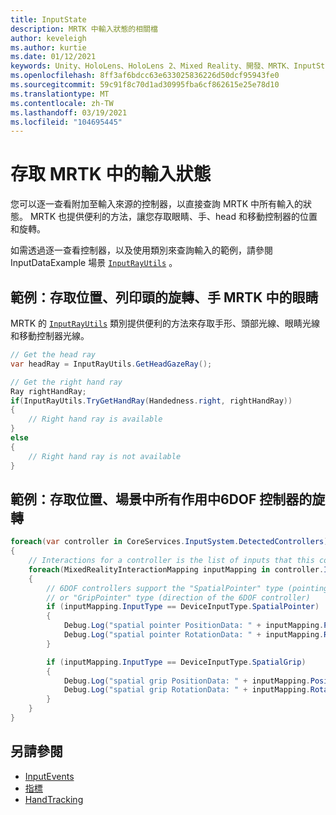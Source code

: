 ```yaml
---
title: InputState
description: MRTK 中輸入狀態的相關檔
author: keveleigh
ms.author: kurtie
ms.date: 01/12/2021
keywords: Unity、HoloLens、HoloLens 2、Mixed Reality、開發、MRTK、InputState、
ms.openlocfilehash: 8ff3af6bdcc63e633025836226d50dcf95943fe0
ms.sourcegitcommit: 59c91f8c70d1ad30995fba6cf862615e25e78d10
ms.translationtype: MT
ms.contentlocale: zh-TW
ms.lasthandoff: 03/19/2021
ms.locfileid: "104695445"
---
```

# <a name="accessing-input-state-in-mrtk"></a>存取 MRTK 中的輸入狀態

您可以逐一查看附加至輸入來源的控制器，以直接查詢 MRTK 中所有輸入的狀態。 MRTK 也提供便利的方法，讓您存取眼睛、手、head 和移動控制器的位置和旋轉。

如需透過逐一查看控制器，以及使用類別來查詢輸入的範例，請參閱 InputDataExample 場景 [`InputRayUtils`](xref:Microsoft.MixedReality.Toolkit.Input.InputRayUtils) 。

## <a name="example-access-position-rotation-of-head-hands-eyes-in-mrtk"></a>範例：存取位置、列印頭的旋轉、手 MRTK 中的眼睛

MRTK 的 [`InputRayUtils`](xref:Microsoft.MixedReality.Toolkit.Input.InputRayUtils) 類別提供便利的方法來存取手形、頭部光線、眼睛光線和移動控制器光線。

```c#
// Get the head ray
var headRay = InputRayUtils.GetHeadGazeRay();

// Get the right hand ray
Ray rightHandRay;
if(InputRayUtils.TryGetHandRay(Handedness.right, rightHandRay))
{
    // Right hand ray is available
}
else
{
    // Right hand ray is not available
}
```

## <a name="example-access-position-rotation-of-all-6dof-controllers-active-in-scene"></a>範例：存取位置、場景中所有作用中6DOF 控制器的旋轉

```c#
foreach(var controller in CoreServices.InputSystem.DetectedControllers)
{
    // Interactions for a controller is the list of inputs that this controller exposes
    foreach(MixedRealityInteractionMapping inputMapping in controller.Interactions)
    {
        // 6DOF controllers support the "SpatialPointer" type (pointing direction)
        // or "GripPointer" type (direction of the 6DOF controller)
        if (inputMapping.InputType == DeviceInputType.SpatialPointer)
        {
            Debug.Log("spatial pointer PositionData: " + inputMapping.PositionData);
            Debug.Log("spatial pointer RotationData: " + inputMapping.RotationData);
        }

        if (inputMapping.InputType == DeviceInputType.SpatialGrip)
        {
            Debug.Log("spatial grip PositionData: " + inputMapping.PositionData);
            Debug.Log("spatial grip RotationData: " + inputMapping.RotationData);
        }
    }
}
```

## <a name="see-also"></a>另請參閱

- [InputEvents](InputEvents.md)
- [指標](Pointers.md)
- [HandTracking](HandTracking.md)

